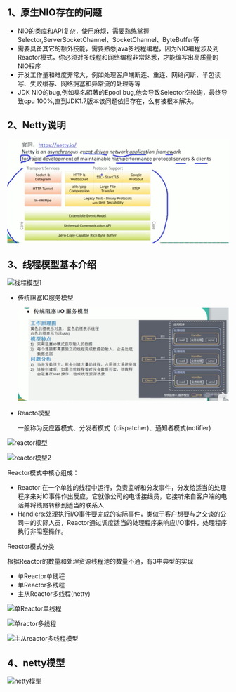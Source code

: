 

## 1、原生NIO存在的问题

* NIO的类库和API复杂，使用麻烦，需要熟练掌握Selector,ServerSocketChannel、SocketChannel、ByteBuffer等
* 需要具备其它的额外技能，需要熟悉java多线程编程，因为NIO编程涉及到Reactor模式，你必须对多线程和网络编程非常熟悉，才能编写出高质量的NIO程序
* 开发工作量和难度非常大，例如处理客户端断连、重连、网络闪断、半包读写、失败缓存、网络拥塞和异常流的处理等等
* JDK NIO的bug,例如臭名昭著的Epool bug,他会导致Selector空轮询，最终导致cpu 100%,直到JDK1.7版本该问题依旧存在，么有被根本解决。

## 2、Netty说明

![netty-framework](./netty-framework.jpg)

## 3、线程模型基本介绍

![线程模型1](/Users/yanjunshen/Desktop/netty/线程模型1.jpg)

* 传统阻塞IO服务模型

  ![传统IO模型](./传统IO模型.jpg)





* Reacto模型

  一般称为反应器模式、分发者模式（dispatcher)、通知者模式(notifier)

![reactor模型](/Users/yanjunshen/Desktop/netty/reactor模型.jpg)



![reactor模型2](/Users/yanjunshen/Desktop/netty/reactor模型2.jpg)



Reactor模式中核心组成：

* Reactor 在一个单独的线程中运行，负责监听和分发事件，分发给适当的处理程序来对IO事件作出反应，它就像公司的电话接线员，它接听来自客户端的电话并将线路转移到适当的联系人
* Handlers:处理执行I/O事件要完成的实际事件，类似于客户想要与之交谈的公司中的实际人员，Reactor通过调度适当的处理程序来响应I/O事件，处理程序执行非阻塞操作。

Reactor模式分类

根据Reactor的数量和处理资源线程池的数量不通，有3中典型的实现

* 单Reactor单线程
* 单Reactor多线程
* 主从Reactor多线程(netty)



![单Reactor单线程](/Users/yanjunshen/Desktop/netty/单Reactor单线程.jpg)



![单ractor多线程](/Users/yanjunshen/Desktop/netty/单ractor多线程.jpg)



![主从reactor多线程模型](/Users/yanjunshen/Desktop/netty/主从reactor多线程模型.jpg)



## 4、netty模型

![netty模型](/Users/yanjunshen/Desktop/netty/netty模型.jpg)